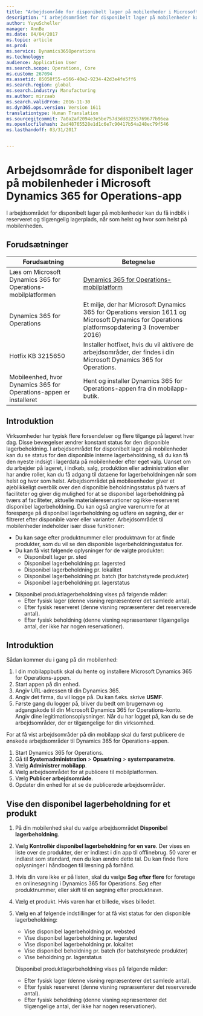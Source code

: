 ```yaml
---
title: "Arbejdsområde for disponibelt lager på mobilenheder i Microsoft Dynamics 365 for Operations-app"
description: "I arbejdsområdet for disponibelt lager på mobilenheder kan du få indblik i reserveret og tilgængelig lagerplads, når som helst og hvor som helst på mobilenheden."
author: YuyuScheller
manager: AnnBe
ms.date: 04/04/2017
ms.topic: article
ms.prod: 
ms.service: Dynamics365Operations
ms.technology: 
audience: Application User
ms.search.scope: Operations, Core
ms.custom: 267094
ms.assetid: 85058f55-e566-40e2-9234-42d3e4fe5ff6
ms.search.region: global
ms.search.industry: Manufacturing
ms.author: mirzaab
ms.search.validFrom: 2016-11-30
ms.dyn365.ops.version: Version 1611
translationtype: Human Translation
ms.sourcegitcommit: 7a0a2af2094e3e5be757d3dd82255769677b96ea
ms.openlocfilehash: 2ad48765528e1d1c6e7c90417b54a248ec79f546
ms.lasthandoff: 03/31/2017


---
```


# <a name="inventory-on-hand-mobile-workspace-for-microsoft-dynamics-365-for-operations-app"></a>Arbejdsområde for disponibelt lager på mobilenheder i Microsoft Dynamics 365 for Operations-app

I arbejdsområdet for disponibelt lager på mobilenheder kan du få indblik i reserveret og tilgængelig lagerplads, når som helst og hvor som helst på mobilenheden. 

<a name="prerequisites"></a>Forudsætninger
-------------

| Forudsætning                                                         | Betegnelse                                                                                                                                        |
|----------------------------------------------------------------------|----------------------------------------------------------------------------------------------------------------------------------------------------|
| Læs om Microsoft Dynamics 365 for Operations-mobilplatformen | [Dynamics 365 for Operations-mobilplatform](/dynamics365/operations/dev-itpro/mobile-apps/mobile-platform)                                   |
| Dynamics 365 for Operations                                          | Et miljø, der har Microsoft Dynamics 365 for Operations version 1611 og Microsoft Dynamics for Operations platformsopdatering 3 (november 2016) |
| Hotfix KB 3215650                                                    | Installer hotfixet, hvis du vil aktivere de arbejdsområder, der findes i din Microsoft Dynamics 365 for Operations.                                       |
| Mobileenhed, hvor Dynamics 365 for Operations-appen er installeret | Hent og installer Dynamics 365 for Operations-appen fra din mobilapp-butik.                                                                           |

## <a name="introduction"></a>Introduktion
Virksomheder har typisk flere forsendelser og flere tilgange på lageret hver dag. Disse bevægelser ændrer konstant status for den disponible lagerbeholdning. I arbejdsområdet for disponibelt lager på mobilenheder kan du se status for den disponible interne lagerbeholdning, så du kan få den nyeste indsigt i lagerdata på mobilenheder efter eget valg. Uanset om du arbejder på lageret, i indkøb, salg, produktion eller administration eller har andre roller, kan du få adgang til dataene for lagerbeholdningen når som helst og hvor som helst. Arbejdsområdet på mobileenheder giver et øjeblikkeligt overblik over den disponible beholdningsstatus på tværs af faciliteter og giver dig mulighed for at se disponibel lagerbeholdning på tværs af faciliteter, aktuelle materialereservationer og ikke-reserveret disponibel lagerbeholdning. Du kan også angive varenumre for at forespørge på disponibel lagerbeholdning og udføre en søgning, der er filtreret efter disponible varer eller varianter. Arbejdsområdet til mobilenheder indeholder især disse funktioner:

-   Du kan søge efter produktnummer eller produktnavn for at finde produkter, som du vil se den disponible lagerbeholdningsstatus for.
-   Du kan få vist følgende oplysninger for de valgte produkter:
    -   Disponibelt lager pr. sted
    -   Disponibel lagerbeholdning pr. lagersted
    -   Disponibel lagerbeholdning pr. lokalitet
    -   Disponibel lagerbeholdning pr. batch (for batchstyrede produkter)
    -   Disponibel lagerbeholdning pr. lagerstatus

<!-- -->

-   Disponibel produktlagerbeholdning vises på følgende måder:
    -   Efter fysisk lager (denne visning repræsenterer det samlede antal).
    -   Efter fysisk reserveret (denne visning repræsenterer det reserverede antal).
    -   Efter fysisk beholdning (denne visning repræsenterer tilgængelige antal, der ikke har nogen reservationer).

## <a name="get-started"></a>Introduktion
Sådan kommer du i gang på din mobilenhed:

1.  I din mobilappbutik skal du hente og installere Microsoft Dynamics 365 for Operations-appen.
2.  Start appen på din enhed.
3.  Angiv URL-adressen til din Dynamics 365.
4.  Angiv det firma, du vil logge på. Du kan f.eks. skrive **USMF**.
5.  Første gang du logger på, bliver du bedt om brugernavn og adgangskode til din Microsoft Dynamics 365 for Operations-konto. Angiv dine legitimationsoplysninger. Når du har logget på, kan du se de arbejdsområder, der er tilgængelige for din virksomhed.

For at få vist arbejdsområder på din mobilapp skal du først publicere de ønskede arbejdsområder til Dynamics 365 for Operations-appen.

1.  Start Dynamics 365 for Operations.
2.  Gå til **Systemadministration** &gt; **Opsætning** &gt; **systemparametre**.
3.  Vælg **Administrer mobilapp**.
4.  Vælg arbejdsområdet for at publicere til mobilplatformen.
5.  Vælg **Publicer arbejdsområde**.
6.  Opdater din enhed for at se de publicerede arbejdsområder.

## <a name="view-the-onhand-inventory-for-a-product"></a>Vise den disponibel lagerbeholdning for et produkt
1.  På din mobilenhed skal du vælge arbejdsområdet **Disponibel lagerbeholdning**.
2.  Vælg **Kontrollér disponibel lagerbeholdning for en vare**. Der vises en liste over de produkter, der er indlæst i din app til offlinebrug. 50 varer er indlæst som standard, men du kan ændre dette tal. Du kan finde flere oplysninger i håndbogen til læsning på forhånd.
3.  Hvis din vare ikke er på listen, skal du vælge **Søg efter flere** for foretage en onlinesøgning i Dynamics 365 for Operations. Søg efter produktnummer, eller skift til en søgning efter produktnavn.
4.  Vælg et produkt. Hvis varen har et billede, vises billedet.
5.  Vælg en af følgende indstillinger for at få vist status for den disponible lagerbeholdning:
    -   Vise disponibel lagerbeholdning pr. websted
    -   Vise disponibel lagerbeholdning pr. lagersted
    -   Vise disponibel lagerbeholdning pr. lokalitet
    -   Vise disponibel beholdning pr. batch (for batchstyrede produkter)
    -   Vise beholdning pr. lagerstatus

    Disponibel produktlagerbeholdning vises på følgende måder:
    -   Efter fysisk lager (denne visning repræsenterer det samlede antal).
    -   Efter fysisk reserveret (denne visning repræsenterer det reserverede antal).
    -   Efter fysisk beholdning (denne visning repræsenterer det tilgængelige antal, der ikke har nogen reservationer).




